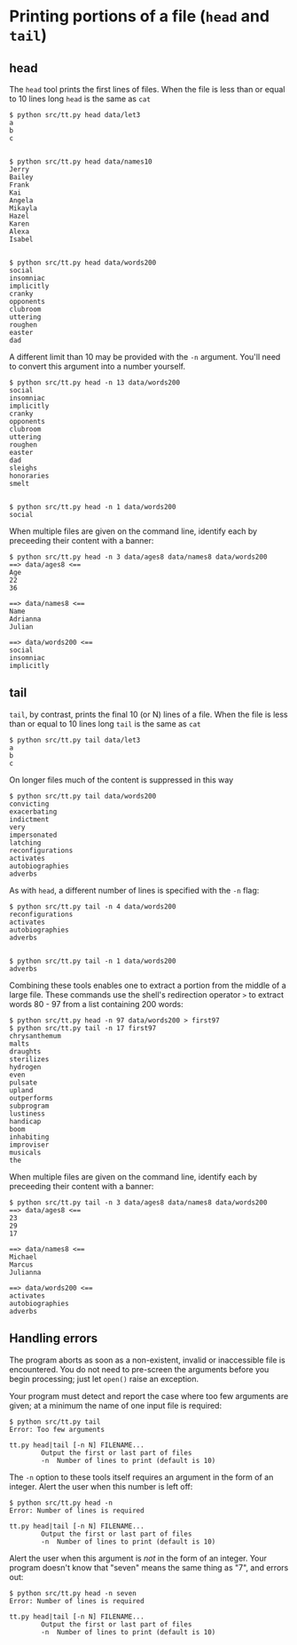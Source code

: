# Printing portions of a file (`head` and `tail`)

## head

The `head` tool prints the first lines of files.  When the file is less than or equal to 10 lines long `head` is the same as `cat`

    $ python src/tt.py head data/let3
    a
    b
    c


    $ python src/tt.py head data/names10
    Jerry
    Bailey
    Frank
    Kai
    Angela
    Mikayla
    Hazel
    Karen
    Alexa
    Isabel


    $ python src/tt.py head data/words200 
    social
    insomniac
    implicitly
    cranky
    opponents
    clubroom
    uttering
    roughen
    easter
    dad



A different limit than 10 may be provided with the `-n` argument.  You'll need to convert this argument into a number yourself.

    $ python src/tt.py head -n 13 data/words200
    social
    insomniac
    implicitly
    cranky
    opponents
    clubroom
    uttering
    roughen
    easter
    dad
    sleighs
    honoraries
    smelt


    $ python src/tt.py head -n 1 data/words200
    social


When multiple files are given on the command line, identify each by preceeding their content with a banner:

    $ python src/tt.py head -n 3 data/ages8 data/names8 data/words200
    ==> data/ages8 <==
    Age
    22
    36

    ==> data/names8 <==
    Name
    Adrianna
    Julian

    ==> data/words200 <==
    social
    insomniac
    implicitly




## tail

`tail`, by contrast, prints the final 10 (or N) lines of a file.    When the file is less than or equal to 10 lines long `tail` is the same as `cat`

    $ python src/tt.py tail data/let3
    a
    b
    c



On longer files much of the content is suppressed in this way

    $ python src/tt.py tail data/words200
    convicting
    exacerbating
    indictment
    very
    impersonated
    latching
    reconfigurations
    activates
    autobiographies
    adverbs


As with `head`, a different number of lines is specified with the `-n` flag:

    $ python src/tt.py tail -n 4 data/words200
    reconfigurations
    activates
    autobiographies
    adverbs


    $ python src/tt.py tail -n 1 data/words200
    adverbs



Combining these tools enables one to extract a portion from the middle of a large file.  These commands use the shell's redirection operator `>` to extract words 80 - 97 from a list containing 200 words:

    $ python src/tt.py head -n 97 data/words200 > first97
    $ python src/tt.py tail -n 17 first97
    chrysanthemum
    malts
    draughts
    sterilizes
    hydrogen
    even
    pulsate
    upland
    outperforms
    subprogram
    lustiness
    handicap
    boom
    inhabiting
    improviser
    musicals
    the

 
When multiple files are given on the command line, identify each by preceeding their content with a banner:

    $ python src/tt.py tail -n 3 data/ages8 data/names8 data/words200
    ==> data/ages8 <==
    23
    29
    17

    ==> data/names8 <==
    Michael
    Marcus
    Julianna

    ==> data/words200 <==
    activates
    autobiographies
    adverbs



## Handling errors

The program aborts as soon as a non-existent, invalid or inaccessible file is encountered.  You do not need to pre-screen the arguments before you begin processing; just let `open()` raise an exception.

Your program must detect and report the case where too few arguments are given; at a minimum the name of one input file is required:

    $ python src/tt.py tail
    Error: Too few arguments

    tt.py head|tail [-n N] FILENAME...
            Output the first or last part of files
            -n  Number of lines to print (default is 10)


The `-n` option to these tools itself requires an argument in the form of an integer.  Alert the user when this number is left off:

    $ python src/tt.py head -n
    Error: Number of lines is required

    tt.py head|tail [-n N] FILENAME...
            Output the first or last part of files
            -n  Number of lines to print (default is 10)


Alert the user when this argument is *not* in the form of an integer.  Your program doesn't know that "seven" means the same thing as "7", and errors out:

    $ python src/tt.py head -n seven
    Error: Number of lines is required

    tt.py head|tail [-n N] FILENAME...
            Output the first or last part of files
            -n  Number of lines to print (default is 10)
